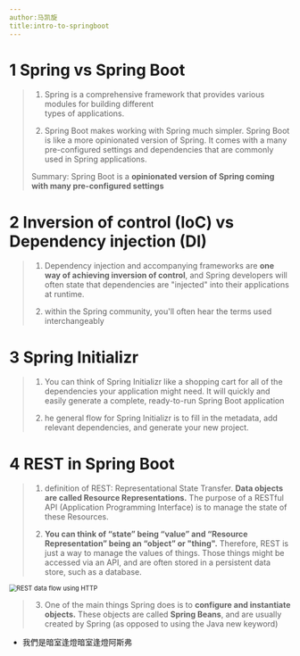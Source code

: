 ```yaml
---
author:马凯旋
title:intro-to-springboot
---
```




# 1 Spring vs Spring Boot
> 1) Spring is a comprehensive framework that provides various modules for building different   
> types  of applications. 
>
> 2) Spring Boot makes working with Spring much simpler. Spring Boot is like a more opinionated version of Spring. It comes with a many pre-configured settings and dependencies that are commonly used in Spring applications.
>
> Summary: Spring Boot is a **opinionated version of Spring coming with many pre-configured settings**

# 2 Inversion of control (IoC) vs Dependency injection (DI)
> 1) Dependency injection and accompanying frameworks are **one way of achieving inversion of control**, and Spring developers will often state that dependencies are "injected" into their applications at runtime.
>
> 2) within the Spring community, you'll often hear the terms used interchangeably


# 3 Spring Initializr
> 1) You can think of Spring Initializr like a shopping cart for all of the dependencies your application might need. It will quickly and easily generate a complete, ready-to-run Spring Boot application
>
> 2) he general flow for Spring Initializr is to fill in the metadata, add relevant dependencies, and generate your new project.

# 4 REST in Spring Boot
> 1) definition of REST: Representational State Transfer.  **Data objects are called Resource Representations.**  The purpose of a RESTful API (Application Programming Interface) is to manage the state of these Resources.
>
> 2) **You can think of “state” being “value” and “Resource Representation” being an “object” or "thing".** Therefore, REST is just a way to manage the values of things. Those things might be accessed via an API, and are often stored in a persistent data store, such as a database.

<img src="E:\courses\notes\spring-boot\pictures\rest-http-flow.png" alt="REST data flow using HTTP" style="zoom: 80%;" />

> 3)  One of the main things Spring does is to **configure and instantiate objects.** These objects are called **Spring Beans**, and are usually created by Spring (as opposed to using the Java new keyword)

* 我們是暗室逢燈暗室逢燈阿斯弗	
